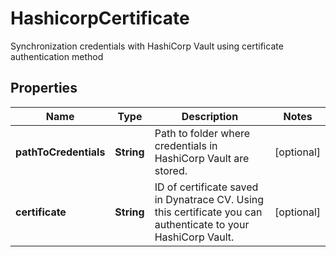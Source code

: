 

# HashicorpCertificate

Synchronization credentials with HashiCorp Vault using certificate authentication method

## Properties

| Name | Type | Description | Notes |
|------------ | ------------- | ------------- | -------------|
|**pathToCredentials** | **String** | Path to folder where credentials in HashiCorp Vault are stored. |  [optional] |
|**certificate** | **String** | ID of certificate saved in Dynatrace CV. Using this certificate you can authenticate to your HashiCorp Vault. |  [optional] |



